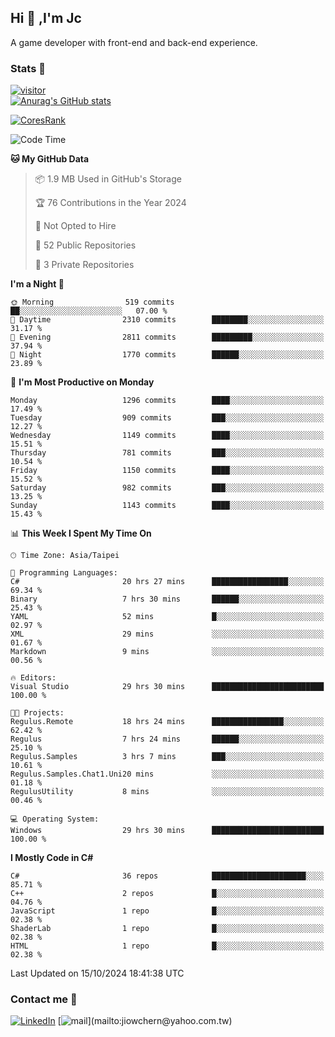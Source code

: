 ## Hi 👋 ,I'm Jc  

A game developer with front-end and back-end experience.  

### Stats  📝
[![visitor](https://visitor-badge.glitch.me/badge?page_id=jiowchern.jiowchern&style=flat-square&color=0088cc)](https://visitor-badge.glitch.me/badge?page_id=jiowchern.jiowchern&style=flat-square&color=0088cc)  
[![Anurag's GitHub stats](https://github-readme-stats.vercel.app/api?username=jiowchern&count_private=true&&show_icons=true)](https://github.com/anuraghazra/github-readme-stats)  
<!-- [![trophy](https://github-profile-trophy.vercel.app/?username=jiowchern)](https://github.com/ryo-ma/github-profile-trophy)   -->
[![CoresRank](https://cr-ss-service.azurewebsites.net/api/ScreenShot?widget=summary&username=jiowchern)](https://cr-ss-service.azurewebsites.net/api/ScreenShot?widget=summary&username=jiowchern)


<!--START_SECTION:waka-->
![Code Time](http://img.shields.io/badge/Code%20Time-1%2C236%20hrs%2014%20mins-blue)

**🐱 My GitHub Data** 

> 📦 1.9 MB Used in GitHub's Storage 
 > 
> 🏆 76 Contributions in the Year 2024
 > 
> 🚫 Not Opted to Hire
 > 
> 📜 52 Public Repositories 
 > 
> 🔑 3 Private Repositories 
 > 
**I'm a Night 🦉** 

```text
🌞 Morning                519 commits         ██░░░░░░░░░░░░░░░░░░░░░░░   07.00 % 
🌆 Daytime                2310 commits        ████████░░░░░░░░░░░░░░░░░   31.17 % 
🌃 Evening                2811 commits        █████████░░░░░░░░░░░░░░░░   37.94 % 
🌙 Night                  1770 commits        ██████░░░░░░░░░░░░░░░░░░░   23.89 % 
```
📅 **I'm Most Productive on Monday** 

```text
Monday                   1296 commits        ████░░░░░░░░░░░░░░░░░░░░░   17.49 % 
Tuesday                  909 commits         ███░░░░░░░░░░░░░░░░░░░░░░   12.27 % 
Wednesday                1149 commits        ████░░░░░░░░░░░░░░░░░░░░░   15.51 % 
Thursday                 781 commits         ███░░░░░░░░░░░░░░░░░░░░░░   10.54 % 
Friday                   1150 commits        ████░░░░░░░░░░░░░░░░░░░░░   15.52 % 
Saturday                 982 commits         ███░░░░░░░░░░░░░░░░░░░░░░   13.25 % 
Sunday                   1143 commits        ████░░░░░░░░░░░░░░░░░░░░░   15.43 % 
```


📊 **This Week I Spent My Time On** 

```text
🕑︎ Time Zone: Asia/Taipei

💬 Programming Languages: 
C#                       20 hrs 27 mins      █████████████████░░░░░░░░   69.34 % 
Binary                   7 hrs 30 mins       ██████░░░░░░░░░░░░░░░░░░░   25.43 % 
YAML                     52 mins             █░░░░░░░░░░░░░░░░░░░░░░░░   02.97 % 
XML                      29 mins             ░░░░░░░░░░░░░░░░░░░░░░░░░   01.67 % 
Markdown                 9 mins              ░░░░░░░░░░░░░░░░░░░░░░░░░   00.56 % 

🔥 Editors: 
Visual Studio            29 hrs 30 mins      █████████████████████████   100.00 % 

🐱‍💻 Projects: 
Regulus.Remote           18 hrs 24 mins      ████████████████░░░░░░░░░   62.42 % 
Regulus                  7 hrs 24 mins       ██████░░░░░░░░░░░░░░░░░░░   25.10 % 
Regulus.Samples          3 hrs 7 mins        ███░░░░░░░░░░░░░░░░░░░░░░   10.61 % 
Regulus.Samples.Chat1.Uni20 mins             ░░░░░░░░░░░░░░░░░░░░░░░░░   01.18 % 
RegulusUtility           8 mins              ░░░░░░░░░░░░░░░░░░░░░░░░░   00.46 % 

💻 Operating System: 
Windows                  29 hrs 30 mins      █████████████████████████   100.00 % 
```

**I Mostly Code in C#** 

```text
C#                       36 repos            █████████████████████░░░░   85.71 % 
C++                      2 repos             █░░░░░░░░░░░░░░░░░░░░░░░░   04.76 % 
JavaScript               1 repo              █░░░░░░░░░░░░░░░░░░░░░░░░   02.38 % 
ShaderLab                1 repo              █░░░░░░░░░░░░░░░░░░░░░░░░   02.38 % 
HTML                     1 repo              █░░░░░░░░░░░░░░░░░░░░░░░░   02.38 % 
```




 Last Updated on 15/10/2024 18:41:38 UTC
<!--END_SECTION:waka-->



### Contact me 💬
[![LinkedIn](https://img.shields.io/badge/-JiowchernChen-0077B5?style==flat-square&logo=LinkedIn&logoColor=white)](https://www.linkedin.com/in/jiowchern-chen-4aaa90b7/) [![mail](https://img.shields.io/badge/-jiowchern%40yahoo.com.tw-blueviolet?style=flat-square&logo=yahoo!)](mailto:jiowchern@yahoo.com.tw)    

<!-- [![Linkedin Badge](https://img.shields.io/badge/-LinkedIn-blue?style=flat-square&logo=Linkedin&logoColor=white&link=https://www.linkedin.com/in/jiowchern-chen-4aaa90b7/)](https://www.linkedin.com/in/jiowchern-chen-4aaa90b7/) -->


<!--
**jiowchern/jiowchern** is a ✨ _special_ ✨ repository because its `README.md` (this file) appears on your GitHub profile.

Here are some ideas to get you started:

- 🔭 I’m currently working on ...
- 🌱 I’m currently learning ...
- 👯 I’m looking to collaborate on ...
- 🤔 I’m looking for help with ...
- 💬 Ask me about ...
- 📫 How to reach me: ...
- 😄 Pronouns: ...
- ⚡ Fun fact: ...
-->
